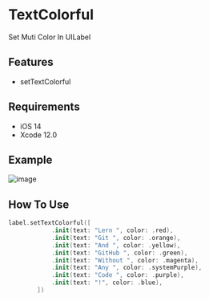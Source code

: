 # TextColorful
Set Muti Color In UILabel

## Features
* setTextColorful

## Requirements
- iOS 14
- Xcode 12.0

## Example
![image](https://raw.githubusercontent.com/devnoz/TextColorful/main/IMG_70BDF0C61120-1.jpeg)

## How To Use
``` swift
label.setTextColorful([
			.init(text: "Lern ", color: .red),
			.init(text: "Git ", color: .orange),
			.init(text: "And ", color: .yellow),
			.init(text: "GitHub ", color: .green),
			.init(text: "Without ", color: .magenta),
			.init(text: "Any ", color: .systemPurple),
			.init(text: "Code ", color: .purple),
			.init(text: "!", color: .blue),
		])
```
